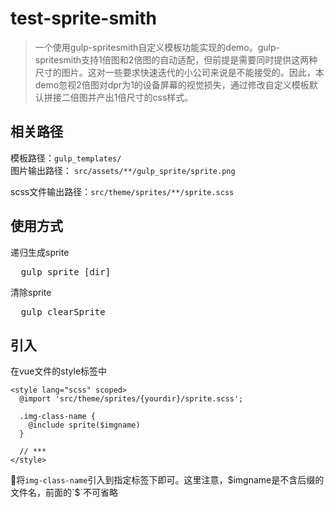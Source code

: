 # test-sprite-smith

> 一个使用gulp-spritesmith自定义模板功能实现的demo。gulp-spritesmith支持1倍图和2倍图的自动适配，但前提是需要同时提供这两种尺寸的图片。这对一些要求快速迭代的小公司来说是不能接受的。因此，本demo忽视2倍图对dpr为1的设备屏幕的视觉损失，通过修改自定义模板默认拼接二倍图并产出1倍尺寸的css样式。



## 相关路径
模板路径：<code>gulp_templates/</code>  
图片输出路径： <code>src/assets/**/gulp_sprite/sprite.png</code>

scss文件输出路径：<code>src/theme/sprites/**/sprite.scss</code>

## 使用方式

递归生成sprite
<pre>
  gulp sprite [dir]
</pre>

清除sprite
<pre>
  gulp clearSprite
</pre>

## 引入

在vue文件的style标签中
```
<style lang="scss" scoped>
  @import 'src/theme/sprites/{yourdir}/sprite.scss';

  .img-class-name {
    @include sprite($imgname)
  }

  // ***
</style>
```

将`img-class-name`引入到指定标签下即可。这里注意，$imgname是不含后缀的文件名，前面的`$`不可省略
